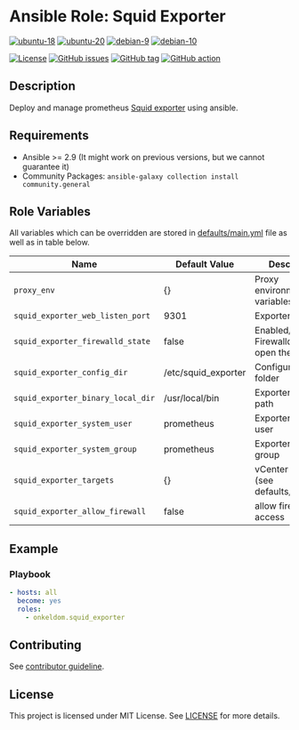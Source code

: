 # Ansible Role: Squid Exporter

[![ubuntu-18](https://img.shields.io/badge/ubuntu-18.x-orange?style=flat&logo=ubuntu)](https://ubuntu.com/)
[![ubuntu-20](https://img.shields.io/badge/ubuntu-20.x-orange?style=flat&logo=ubuntu)](https://ubuntu.com/)
[![debian-9](https://img.shields.io/badge/debian-9.x-orange?style=flat&logo=debian)](https://www.debian.org/)
[![debian-10](https://img.shields.io/badge/debian-10.x-orange?style=flat&logo=debian)](https://www.debian.org/)

[![License](https://img.shields.io/badge/license-MIT%20License-brightgreen.svg?style=flat)](https://opensource.org/licenses/MIT)
[![GitHub issues](https://img.shields.io/github/issues/OnkelDom/ansible-role-squid-exporter?style=flat)](https://github.com/OnkelDom/ansible-role-squid-exporter/issues)
[![GitHub tag](https://img.shields.io/github/tag/OnkelDom/ansible-role-squid-exporter.svg?style=flat)](https://github.com/OnkelDom/ansible-role-squid-exporter/tags)
[![GitHub action](https://github.com/OnkelDom/ansible-role-squid-exporter/workflows/ansible-lint/badge.svg)](https://github.com/OnkelDom/ansible-role-squid-exporter)

## Description

Deploy and manage prometheus [Squid exporter](https://github.com/pryorda/squid_exporter) using ansible.

## Requirements

- Ansible >= 2.9 (It might work on previous versions, but we cannot guarantee it)
- Community Packages: `ansible-galaxy collection install community.general`

## Role Variables

All variables which can be overridden are stored in [defaults/main.yml](defaults/main.yml) file as well as in table below.

| Name           | Default Value | Description                        |
| -------------- | ------------- | -----------------------------------|
| `proxy_env` | {} | Proxy environment variables |
| `squid_exporter_web_listen_port` | 9301 | Exporter port |
| `squid_exporter_firewalld_state` | false | Enabled/Disabled Firewalld and open the port |
| `squid_exporter_config_dir` | /etc/squid_exporter | Configuration folder |
| `squid_exporter_binary_local_dir` | /usr/local/bin | Exporter binary path |
| `squid_exporter_system_user` | prometheus | Exporter running user |
| `squid_exporter_system_group` | prometheus | Exporter running group |
| `squid_exporter_targets` | {} | vCenter targets (see defaults/main.yml) |
| `squid_exporter_allow_firewall` | false | allow firewall access |

## Example

### Playbook

```yaml
- hosts: all
  become: yes
  roles:
    - onkeldom.squid_exporter
```

## Contributing

See [contributor guideline](CONTRIBUTING.md).

## License

This project is licensed under MIT License. See [LICENSE](/LICENSE) for more details.

